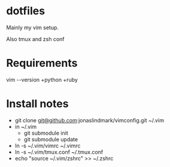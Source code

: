 dotfiles
=========

Mainly my vim setup.

Also tmux and zsh conf

Requirements
==================
vim --version
+python
+ruby

Install notes
==================

- git clone git@github.com:jonaslindmark/vimconfig.git ~/.vim
- in ~/.vim
    - git submodule init
    - git submodule update
- ln -s ~/.vim/vimrc ~/.vimrc
- ln -s ~/.vim/tmux.conf ~/.tmux.conf
- echo "source ~/.vim/zshrc" >> ~/.zshrc

